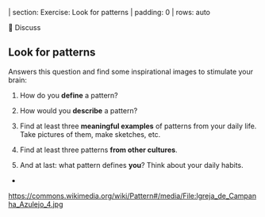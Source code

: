 | section: Exercise: Look for patterns
| padding: 0
| rows: auto

<section>

<caption>🤔 Discuss</caption>

## Look for patterns

Answers this question and find some inspirational images to stimulate your brain:

1. How do you **define** a pattern?

2. How would you **describe** a pattern?

3. Find at least three **meaningful examples** of patterns from your daily life. Take pictures of them, make sketches, etc.

4. Find at least three patterns **from other cultures**.

5. And at last: what pattern defines **you**? Think about your daily habits.

</section>

-

<f-image src="https://upload.wikimedia.org/wikipedia/commons/7/7f/Igreja_de_Campanha_Azulejo_4.jpg" />

<f-notes title="Credits">

https://commons.wikimedia.org/wiki/Pattern#/media/File:Igreja_de_Campanha_Azulejo_4.jpg

</f-notes>

